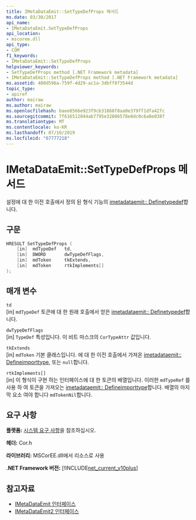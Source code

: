 ```yaml
---
title: IMetaDataEmit::SetTypeDefProps 메서드
ms.date: 03/30/2017
api_name:
- IMetaDataEmit.SetTypeDefProps
api_location:
- mscoree.dll
api_type:
- COM
f1_keywords:
- IMetaDataEmit::SetTypeDefProps
helpviewer_keywords:
- SetTypeDefProps method [.NET Framework metadata]
- IMetaDataEmit::SetTypeDefProps method [.NET Framework metadata]
ms.assetid: 480d596a-759f-4d29-ac1a-3dbff8f3544d
topic_type:
- apiref
author: mairaw
ms.author: mairaw
ms.openlocfilehash: baee8566e923f9cb31868f8aa0e379ff1dfa42fc
ms.sourcegitcommit: 7f616512044ab7795e32806578e8dc0c6a0e038f
ms.translationtype: MT
ms.contentlocale: ko-KR
ms.lasthandoff: 07/10/2019
ms.locfileid: "67777218"
---
```

# <a name="imetadataemitsettypedefprops-method"></a>IMetaDataEmit::SetTypeDefProps 메서드
설정에 대 한 이전 호출에서 정의 된 형식 기능의 [imetadataemit:: Definetypedef](../../../../docs/framework/unmanaged-api/metadata/imetadataemit-definetypedef-method.md)합니다.  
  
## <a name="syntax"></a>구문  
  
```cpp  
HRESULT SetTypeDefProps (  
    [in]  mdTypeDef   td,   
    [in]  DWORD       dwTypeDefFlags,   
    [in]  mdToken     tkExtends,   
    [in]  mdToken     rtkImplements[]   
);  
```  
  
## <a name="parameters"></a>매개 변수  
 `td`  
 [in] `mdTypeDef` 토큰에 대 한 원래 호출에서 얻은 [imetadataemit:: Definetypedef](../../../../docs/framework/unmanaged-api/metadata/imetadataemit-definetypedef-method.md)합니다.  
  
 `dwTypeDefFlags`  
 [in] `TypeDef` 특성입니다. 이 비트 마스크의 `CorTypeAttr` 값입니다.  
  
 `tkExtends`  
 [in] `mdToken` 기본 클래스입니다. 에 대 한 이전 호출에서 가져온 [imetadataemit:: Defineimporttype](../../../../docs/framework/unmanaged-api/metadata/imetadataemit-defineimporttype-method.md), 또는 `null`합니다.  
  
 `rtkImplements[]`  
 [in] 이 형식이 구현 하는 인터페이스에 대 한 토큰의 배열입니다. 이러한 `mdTypeRef` 를 사용 하 여 토큰을 가져오는 [imetadataemit:: Defineimporttype](../../../../docs/framework/unmanaged-api/metadata/imetadataemit-defineimporttype-method.md)합니다. 배열의 마지막 요소 여야 합니다 `mdTokenNil`합니다.  
  
## <a name="requirements"></a>요구 사항  
 **플랫폼:** [시스템 요구 사항](../../../../docs/framework/get-started/system-requirements.md)을 참조하십시오.  
  
 **헤더:** Cor.h  
  
 **라이브러리:** MSCorEE.dll에서 리소스로 사용  
  
 **.NET Framework 버전:** [!INCLUDE[net_current_v10plus](../../../../includes/net-current-v10plus-md.md)]  
  
## <a name="see-also"></a>참고자료

- [IMetaDataEmit 인터페이스](../../../../docs/framework/unmanaged-api/metadata/imetadataemit-interface.md)
- [IMetaDataEmit2 인터페이스](../../../../docs/framework/unmanaged-api/metadata/imetadataemit2-interface.md)
